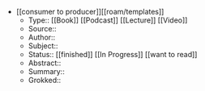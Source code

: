 - [[consumer to producer]][[roam/templates]]
    - Type:: [[Book]] [[Podcast]] [[Lecture]] [[Video]]
    - Source:: 
    - Author:: 
    - Subject::
    - Status:: [[finished]] [[In Progress]] [[want to read]]
    - Abstract::
    - Summary::
    - Grokked::
